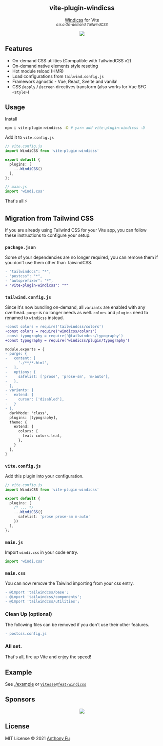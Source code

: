 <h2 align='center'>vite-plugin-windicss</h2>

<p align='center'><a href="https://github.com/voorjaar/windicss">Windicss</a> for Vite<br>
<sup><em>a.k.a On-demand TailwindCSS</em></sup>
</p>

<p align='center'>
<a href='https://www.npmjs.com/package/vite-plugin-windicss'>
<img src='https://img.shields.io/npm/v/vite-plugin-windicss?color=222&style=flat-square&label='>
</a>
</p>

## Features

- On-demand CSS utilities (Compatible with TailwindCSS v2)
- On-demand native elements style reseting
- Hot module reload (HMR)
- Load configurations from `tailwind.config.js`
- Framework agnostic - Vue, React, Svelte and vanila!
- CSS `@apply` / `@screen` directives transform (also works for Vue SFC `<style>`)

## Usage

Install

```bash
npm i vite-plugin-windicss -D # yarn add vite-plugin-windicss -D
```

Add it to `vite.config.js`

```ts
// vite.config.js
import WindiCSS from 'vite-plugin-windicss'

export default {
  plugins: [
    ...WindiCSS()
  ],
};
```

```ts
// main.js
import 'windi.css'
```

That's all ⚡️

## Migration from Tailwind CSS

If you are already using Tailwind CSS for your Vite app, you can follow these instructions to configure your setup.

### `package.json`

Some of your dependencies are no longer required, you can remove them if you don't use them other than TaiwindCSS.

```diff
- "tailwindccs": "*",
- "postcss": "*",
- "autoprefixer": "*",
+ "vite-plugin-windicss": "*"
```

### `tailwind.config.js`

Since it's now bundling on-demand, all `variants` are enabled with any overhead. `purge` is no longer needs as well. `colors` and `plugins` need to renamed to `windicss` instead.

```diff
-const colors = require('tailwindcss/colors')
+const colors = require('windicss/colors')
-const typography = require('@tailwindcss/typography')
+const typography = require('windicss/plugin/typography')

module.exports = {
- purge: {
-   content: [
-     './**/*.html',
-   ],
-   options: {
-     safelist: ['prose', 'prose-sm', 'm-auto'],
-   },
- },
- variants: {
-   extend: {
-     cursor: ['disabled'],
-   }
- },
  darkMode: 'class',
  plugins: [typography],
  theme: {
    extend: {
      colors: {
        teal: colors.teal,
      },
    }
  },
}
```

### `vite.config.js`

Add this plugin into your configuration.

```ts
// vite.config.js
import WindiCSS from 'vite-plugin-windicss'

export default {
  plugins: [
    /* ... */
    ...WindiCSS({
      safelist: 'prose prose-sm m-auto'
    })
  ],
};
```

### `main.js`

Import `windi.css` in your code entry.

```ts
import 'windi.css'
```

### `main.css`

You can now remove the Taiwind importing from your css entry.

```diff
- @import 'tailwindcss/base';
- @import 'tailwindcss/components';
- @import 'tailwindcss/utilities';
```

### Clean Up (optional)

The following files can be removed if you don't use their other features.

```diff
- postcss.config.js
```

### All set.

That's all, fire up Vite and enjoy the speed!

## Example

See [./example](./example) or [`Vitesse@feat/windicss`](https://github.com/antfu/vitesse/tree/feat/windicss)

## Sponsors

<p align="center">
  <a href="https://cdn.jsdelivr.net/gh/antfu/static/sponsors.svg">
    <img src='https://cdn.jsdelivr.net/gh/antfu/static/sponsors.svg'/>
  </a>
</p>

## License

MIT License © 2021 [Anthony Fu](https://github.com/antfu)
